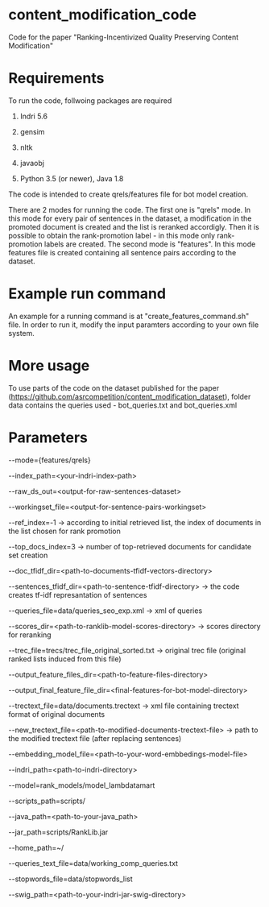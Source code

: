 # content_modification_code
Code for the paper "Ranking-Incentivized Quality Preserving Content Modification"


# Requirements
To run the code, follwoing packages are required

1) Indri 5.6

2) gensim

3) nltk

4) javaobj

5) Python 3.5 (or newer), Java 1.8

The code is intended to create qrels/features file for bot model creation.

There are 2 modes for running the code. The first one is "qrels" mode. In this mode for every pair of sentences in the dataset, a modification in the promoted document is created and the list is reranked accordigly. Then it is possible to obtain the rank-promotion label - in this mode only rank-promotion labels are created. The second mode is "features". In this mode features file is created containing all sentence pairs according to the dataset.


# Example run command
An example for a running command is at "create_features_command.sh" file. In order to run it, modify the input paramters according to your own file system.

# More usage
To use parts of the code on the dataset published for the paper (https://github.com/asrcompetition/content_modification_dataset), folder data contains the queries used - bot_queries.txt and bot_queries.xml

# Parameters
--mode={features/qrels}

--index_path=\<your-indri-index-path\>
  
--raw_ds_out=\<output-for-raw-sentences-dataset\>
  
--workingset_file=\<output-for-sentence-pairs-workingset\>
  
--ref_index=-1 -\> according to initial retrieved list, the index of documents in the list chosen for rank promotion

--top_docs_index=3 -\> number of top-retrieved documents for candidate set creation 

--doc_tfidf_dir=\<path-to-documents-tfidf-vectors-directory\>
  
--sentences_tfidf_dir=\<path-to-sentence-tfidf-directory\> -\> the code creates tf-idf represantation of sentences 
  
--queries_file=data/queries_seo_exp.xml -\> xml of queries
  
--scores_dir=\<path-to-ranklib-model-scores-directory\> -\> scores directory for reranking
  
--trec_file=trecs/trec_file_original_sorted.txt -\> original trec file (original ranked lists induced from this file)

--output_feature_files_dir=\<path-to-feature-files-directory\>
  
--output_final_feature_file_dir=\<final-features-for-bot-model-directory\>
  
--trectext_file=data/documents.trectext -\> xml file containing trectext format of original documents

--new_trectext_file=\<path-to-modified-documents-trectext-file\> -\> path to the modified trectext file (after replacing sentences)
  
--embedding_model_file=\<path-to-your-word-embbedings-model-file\>
  
--indri_path=\<path-to-indri-directory\>
  
--model=rank_models/model_lambdatamart

--scripts_path=scripts/

--java_path=\<path-to-your-java_path\> 

--jar_path=scripts/RankLib.jar 

--home_path=~/

--queries_text_file=data/working_comp_queries.txt

--stopwords_file=data/stopwords_list 

--swig_path=\<path-to-your-indri-jar-swig-directory\>
